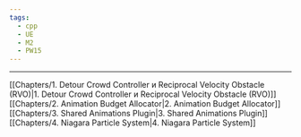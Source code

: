 ```yaml
---
tags:
  - cpp
  - UE
  - M2
  - PW15
---
```

---
[[Chapters/1. Detour Crowd Controller и Reciprocal Velocity Obstacle (RVO)|1. Detour Crowd Controller и Reciprocal Velocity Obstacle (RVO)]]
[[Chapters/2. Animation Budget Allocator|2. Animation Budget Allocator]]
[[Chapters/3. Shared Animations Plugin|3. Shared Animations Plugin]]
[[Chapters/4. Niagara Particle System|4. Niagara Particle System]]
